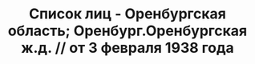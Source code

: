 ---
title: Список лиц - Оренбургская область; Оренбург.Оренбургская ж.д. // от 3 февраля
  1938 года
description: РГАСПИ, ф.17, т.6, оп.171, дело 414, лист 262
images:
- /disk/pictures/v06/17-171-414-262.jpg
- /disk/pictures/v06/17-171-414-263.jpg
- /disk/pictures/v06/17-171-414-264.jpg
- /disk/pictures/v06/17-171-414-265.jpg
- /disk/pictures/v06/17-171-414-266.jpg
- /disk/pictures/v06/17-171-414-267.jpg
---